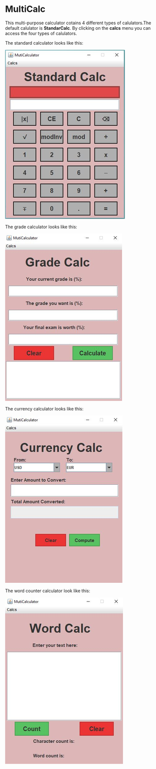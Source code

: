 # MultiCalc

This multi-purpose calculator cotains 4 different types of calulators.The default calulator is **StandarCalc**. By clicking on the **calcs** menu you can access the four types of calulators. 

The standard calculator looks like this:

![](MultiCalc/src/images/StandardPic.JPG)

The grade calculator looks like this:

![](MultiCalc/src/images/GradePic.JPG)

The currency calculator looks like this:

![](MultiCalc/src/images/CurrencyPic.JPG)

The word counter calculator look like this:

![](MultiCalc/src/images/WordPic.JPG)
